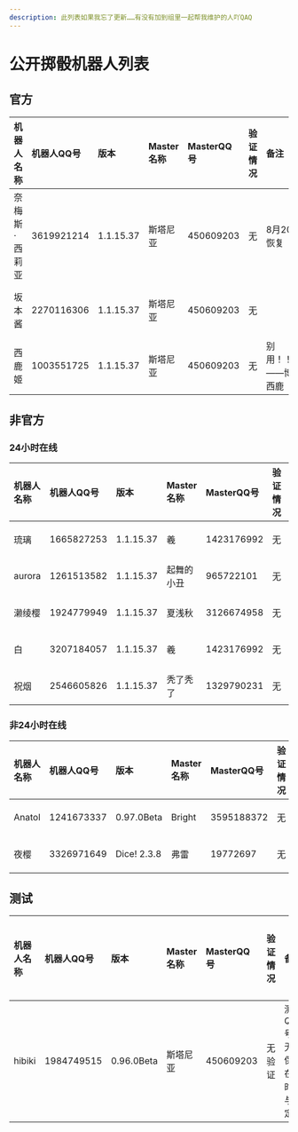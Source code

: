 ```yaml
---
description: 此列表如果我忘了更新……有没有加到组里一起帮我维护的人吖QAQ
---
```


# 公开掷骰机器人列表

## 官方

| 机器人名称 | 机器人QQ号 | 版本 | Master名称 | MasterQQ号 | 验证情况 | 备注 | 添加时间 |
| :--- | :--- | :--- | :--- | :--- | :--- | :--- | :--- |
| 奈梅斯·西莉亚 | 3619921214 | 1.1.15.37 | 斯塔尼亚 | 450609203 | 无 | 8月20日恢复 | 2019-06-19 02:00:41 |
| 坂本酱 | 2270116306 | 1.1.15.37 | 斯塔尼亚 | 450609203 | 无 |  | 2019年08月01日23:03:26 |
| 西鹿姬 | 1003551725 | 1.1.15.37 | 斯塔尼亚 | 450609203 | 无 | 别用！！！——博丽西鹿 | 2019年08月01日23:04:12 |

## 非官方

### 24小时在线

| 机器人名称 | 机器人QQ号 | 版本 | Master名称 | MasterQQ号 | 验证情况 | 备注 | 添加时间 |
| :--- | :--- | :--- | :--- | :--- | :--- | :--- | :--- |
| 琉璃 | 1665827253 | 1.1.15.37 | 羲 | 1423176992 | 无 | 无 | 2019-06-26 13:43:09 |
| aurora | 1261513582 | 1.1.15.37 | 起舞的小丑 | 965722101 | 无 | 无 | 2019-08-01 23:05:57 |
| 濑绫樱 | 1924779949 | 1.1.15.37 | 夏浅秋 | 3126674958 | 无 | 无 | 2019-08-01 23:06:50 |
| 白 | 3207184057 | 1.1.15.37 | 羲 | 1423176992 | 无 | 无 | 2019-08-20 15:08:45 |
| 祝烟 | 2546605826 | 1.1.15.37 | 秃了秃了 | 1329790231 | 无 | 是骰郎！ | 2019-08-20 15:09:40 |

### 非24小时在线

| 机器人名称 | 机器人QQ号 | 版本 | Master名称 | MasterQQ号 | 验证情况 | 备注 | 添加时间 | 在线开始时间 | 在线结束时间 |
| :--- | :--- | :--- | :--- | :--- | :--- | :--- | :--- | :--- | :--- |
| Anatol | 1241673337 | 0.97.0Beta | Bright | 3595188372 | 无 | 无 | 2019-06-26 13:46:16 | 不确定 | 不确定 |
| 夜樱 | 3326971649 | Dice! 2.3.8 | 弗雷 | 19772697 | 无 | 无 | 2019-08-20 16:02:18 | 6:00 | 24:00 |

## 测试

| 机器人名称 | 机器人QQ号 | 版本 | Master名称 | MasterQQ号 | 验证情况 | 备注 | 添加时间 | 在线开始时间 | 在线结束时间 |
| :--- | :--- | :--- | :--- | :--- | :--- | :--- | :--- | :--- | :--- |
| hibiki | 1984749515 | 0.96.0Beta | 斯塔尼亚 | 450609203 | 无验证 | 测试QQ号，无法保证在线时间与稳定性 | 2019年06月19日02:03:12 | 不定 | 不定 |

